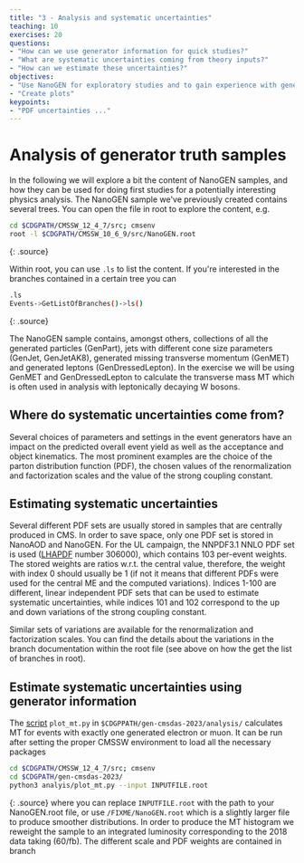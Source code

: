 ```yaml
---
title: "3 - Analysis and systematic uncertainties"
teaching: 10
exercises: 20
questions:
- "How can we use generator information for quick studies?"
- "What are systematic uncertainties coming from theory inputs?"
- "How can we estimate these uncertainties?"
objectives:
- "Use NanoGEN for exploratory studies and to gain experience with generator related uncertainties (PDF choice, scale, strong coupling constant)"
- "Create plots"
keypoints:
- "PDF uncertainties ..."
---
```


# Analysis of generator truth samples

In the following we will explore a bit the content of NanoGEN samples, and how they can be used for doing first studies for a potentially interesting physics analysis.
The NanoGEN sample we've previously created contains several trees.
You can open the file in root to explore the content, e.g.

~~~bash
cd $CDGPATH/CMSSW_12_4_7/src; cmsenv
root -l $CDGPATH/CMSSW_10_6_9/src/NanoGEN.root
~~~
{: .source}

Within root, you can use `.ls` to list the content.
If you're interested in the branches contained in a certain tree you can 
~~~bash
.ls
Events->GetListOfBranches()->ls()
~~~
{: .source}

The NanoGEN sample contains, amongst others, collections of all the generated particles (GenPart), jets with different cone size parameters (GenJet, GenJetAK8), generated missing transverse momentum (GenMET) and generated leptons (GenDressedLepton).
In the exercise we will be using GenMET and GenDressedLepton to calculate the transverse mass MT which is often used in analysis with leptonically decaying W bosons.

## Where do systematic uncertainties come from?

Several choices of parameters and settings in the event generators have an impact on the predicted overall event yield as well as the acceptance and object kinematics.
The most prominent examples are the choice of the parton distribution function (PDF), the chosen values of the renormalization and factorization scales and the value of the strong coupling constant.

## Estimating systematic uncertainties

Several different PDF sets are usually stored in samples that are centrally produced in CMS.
In order to save space, only one PDF set is stored in NanoAOD and NanoGEN.
For the UL campaign, the NNPDF3.1 NNLO PDF set is used ([LHAPDF](https://lhapdf.hepforge.org/pdfsets.html) number 306000), which contains 103 per-event weights.
The stored weights are ratios w.r.t. the central value, therefore, the weight with index 0 should usually be 1 (if not it means that different PDFs were used for the central ME and the computed variations).
Indices 1-100 are different, linear independent PDF sets that can be used to estimate systematic uncertainties, while indices 101 and 102 correspond to the up and down variations of the strong coupling constant.

Similar sets of variations are available for the renormalization and factorization scales.
You can find the details about the variations in the branch documentation within the root file (see above on how the get the list of branches in root).

## Estimate systematic uncertainties using generator information

The [script](https://github.com/danbarto/gen-cmsdas-2023/blob/main/analysis/plot_mt.py) `plot_mt.py` in `$CDGPPATH/gen-cmsdas-2023/analysis/` calculates MT for events with exactly one generated electron or muon.
It can be run after setting the proper CMSSW environment to load all the necessary packages
~~~bash
cd $CDGPATH/CMSSW_12_4_7/src; cmsenv
cd $CDGPATH/gen-cmsdas-2023/
python3 analyis/plot_mt.py --input INPUTFILE.root
~~~
{: .source}
where you can replace `INPUTFILE.root` with the path to your NanoGEN.root file, or use `/FIXME/NanoGEN.root` which is a slightly larger file to produce smoother distributions.
In order to produce the MT histogram we reweight the sample to an integrated luminosity corresponding to the 2018 data taking (60/fb).
The different scale and PDF weights are contained in branch

